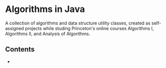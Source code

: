 # Algorithms in Java

A collection of algorithms and data structure utility classes, created as self-assigned projects while studing Princeton's online courses Algorithms I, Algorithms II, and Analysis of Algorithms.

## Contents

* 
